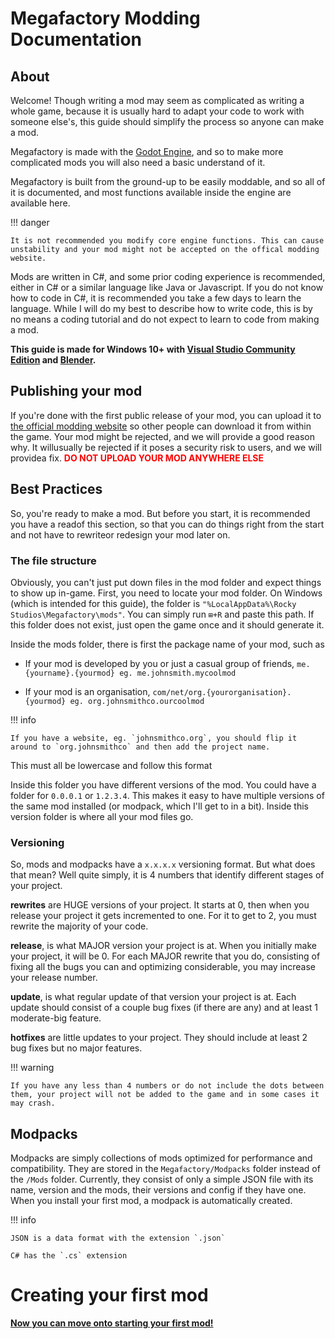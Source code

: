 # Megafactory Modding Documentation

## About
Welcome! Though writing a mod may seem as complicated as writing a whole game, because it is usually hard to adapt your code to work with someone else's, this guide should simplify the process so anyone can make a mod.

Megafactory is made with the <a href="https://godotengine.org/" target="_blank">Godot Engine</a>, and so to make more complicated mods you will also need a basic understand of it.

Megafactory is built from the ground-up to be easily moddable, and so all of it is documented, and most functions available inside the engine are available here. 

!!! danger

    It is not recommended you modify core engine functions. This can cause unstability and your mod might not be accepted on the offical modding website.

Mods are written in C#, and some prior coding experience is recommended, either in C# or a similar language like Java or Javascript. If you do not know how to code in C#, it is recommended you take a few days to learn the language. While I will do my best to describe how to write code, this is by no means a coding tutorial and do not expect to learn to code from making a mod.

**This guide is made for Windows 10+ with <a href="https://visualstudio.microsoft.com/vs/community/" target="_blank">Visual Studio Community Edition</a> and <a href="https://blender.org" target="_blank">Blender</a>.**

## Publishing your mod
If you're done with the first public release of your mod, you can upload it to <a href="https://megafactory.rockystudios.net/mods" target="_blank">the official modding website</a> so other people can download it from within the game.
Your mod might be rejected, and we will provide a good reason why. It willusually be rejected if it poses a security risk to users, and we will providea fix.
<strong style="color: red;">DO NOT UPLOAD YOUR MOD ANYWHERE ELSE</strong>
## Best Practices
So, you're ready to make a mod. But before you start, it is recommended you have a readof this section, so that you can do things right from the start and not have to rewriteor redesign your mod later on.

### The file structure
Obviously, you can't just put down files in the mod folder and expect things to show up in-game. First, you need to locate your mod folder. On Windows (which is intended for this guide), the folder is `"%LocalAppData%\Rocky Studios\Megafactory\mods"`. You can simply run `⊞+R` and paste this path. If this folder does not exist, just open the game once and it should generate it.

Inside the mods folder, there is first the package name of your mod, such as

- If your mod is developed by you or just a casual group of friends, `me.{yourname}.{yourmod} eg. me.johnsmith.mycoolmod`

- If your mod is an organisation, `com/net/org.{yourorganisation}.{yourmod} eg. org.johnsmithco.ourcoolmod`

!!! info

    If you have a website, eg. `johnsmithco.org`, you should flip it around to `org.johnsmithco` and then add the project name.

This must all be lowercase and follow this format


Inside this folder you have different versions of the mod. You could have a folder for `0.0.0.1` or `1.2.3.4`. This makes it easy to have multiple versions of the same mod installed (or modpack, which I'll get to in a bit). Inside this version folder is where all your mod files go.

### Versioning

So, mods and modpacks have a `x.x.x.x` versioning format. But what does that mean? Well quite simply, it is 4 numbers that identify different stages of your project.

**rewrites** are HUGE versions of your project. It starts at 0, then when you release your project it gets incremented to one. For it to get to 2, you must rewrite the majority of your code.

**release**, is what MAJOR version your project is at. When you initially make your project, it will be 0. For each MAJOR rewrite that you do, consisting of fixing all the bugs you can and optimizing considerable, you may increase your release number.

**update**, is what regular update of that version your project is at. Each update should consist of a couple bug fixes (if there are any) and at least 1 moderate-big feature.

**hotfixes** are little updates to your project. They should include at least 2 bug fixes but no major features.

!!! warning

    If you have any less than 4 numbers or do not include the dots between them, your project will not be added to the game and in some cases it may crash.

## Modpacks

Modpacks are simply collections of mods optimized for performance and compatibility. They are stored in the `Megafactory/Modpacks` folder instead of the `/Mods` folder. Currently, they consist of only a simple JSON file with its name, version and the mods, their versions and config if they have one. When you install your first mod, a modpack is automatically created.

!!! info

    JSON is a data format with the extension `.json`

    C# has the `.cs` extension

# Creating your first mod
[**Now you can move onto starting your first mod!**](/first-mod/)

